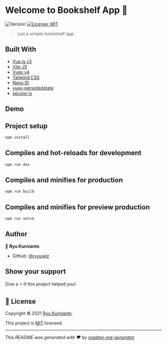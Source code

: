# Welcome to Bookshelf App 👋
![Version](https://img.shields.io/badge/version-0.1.0-blue.svg?cacheSeconds=2592000)
[![License: MIT](https://img.shields.io/badge/License-MIT/License-yellow.svg)](https://www.mit.edu/~amini/LICENSE.md)

> just a simple bookshelf app

## Built With

* [Vue.js v3](https://v3.vuejs.org/)
* [Vite JS](https://vitejs.dev/)
* [Vuex v4](https://next.vuex.vuejs.org/)
* [Tailwind CSS](https://tailwindcss.com/)
* [Nano ID](https://zelark.github.io/nano-id-cc/)
* [vuex-persistedstate](https://www.npmjs.com/package/vuex-persistedstate)
* [secure-ls](https://www.npmjs.com/package/secure-ls)

## Demo

[]()

## Project setup

```sh
npm install
```

## Compiles and hot-reloads for development

```sh
npm run dev
```

## Compiles and minifies for production

```sh
npm run build
```

## Compiles and minifies for preview production

```sh
npm run serve
```

## Author

👤 **Ryu Kurnianto**

* Github: [@ryuuwiz](https://github.com/ryuuwiz)

## Show your support

Give a ⭐️ if this project helped you!

## 📝 License

Copyright © 2021 [Ryu Kurnianto](https://github.com/ryuuwiz).

This project is [MIT](https://www.mit.edu/~amini/LICENSE.md) licensed.

***
_This README was generated with ❤️ by [readme-md-generator](https://github.com/kefranabg/readme-md-generator)_
